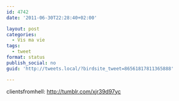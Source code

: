 ```yaml
---
id: 4742
date: '2011-06-30T22:28:40+02:00'

layout: post
categories:
  - Vis ma vie
tags:
  - tweet
format: status
publish_social: no
guid: 'http://tweets.local/?birdsite_tweet=86561817811365888'

---
```


clientsfromhell: http://tumblr.com/xjr39d97yc